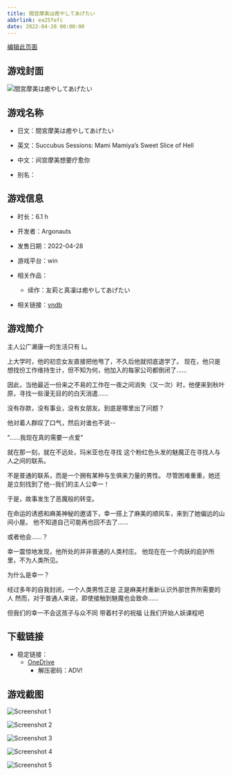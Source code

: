 ```yaml
---
title: 間宮摩美は癒やしてあげたい
abbrlink: ea25fefc
date: 2022-04-28 00:00:00
---
```

[编辑此页面](https://github.com/ACG-3/ADV3-source/blob/main/source/_posts/games/%E9%96%93%E5%AE%AE%E6%91%A9%E7%BE%8E%E3%81%AF%E7%99%92%E3%82%84%E3%81%97%E3%81%A6%E3%81%82%E3%81%92%E3%81%9F%E3%81%84.md)

## 游戏封面

![間宮摩美は癒やしてあげたい](https://pan.timero.xyz/d/onedrive/img_lib_001/%E9%96%93%E5%AE%AE%E6%91%A9%E7%BE%8E%E3%81%AF%E7%99%92%E3%82%84%E3%81%97%E3%81%A6%E3%81%82%E3%81%92%E3%81%9F%E3%81%84_cover.avif)


## 游戏名称

- 日文：間宮摩美は癒やしてあげたい
- 英文：Succubus Sessions: Mami Mamiya’s Sweet Slice of Hell
- 中文：间宫摩美想要疗愈你

- 别名：


## 游戏信息

- 时长：6.1 h
- 开发者：Argonauts
- 发售日期：2022-04-28
- 游戏平台：win
- 相关作品：
   - 续作：友莉と真凜は癒やしてあげたい

- 相关链接：[vndb](https://vndb.org/v33130)


## 游戏简介

主人公广濑康一的生活只有 L。

上大学时，他的初恋女友直接把他甩了，不久后他就彻底退学了。
现在，他只是想找份工作维持生计，但不知为何，他加入的每家公司都倒闭了......

因此，当他最近一份来之不易的工作在一夜之间消失（又一次）时，他便来到秋叶原，寻找一些漫无目的的白天消遣......

没有存款，没有事业，没有女朋友。到底是哪里出了问题？

他对着人群叹了口气，然后对谁也不说--

"......我现在真的需要一点爱"

就在那一刻，就在不远处，玛米亚也在寻找
这个粉红色头发的魅魔正在寻找人与人之间的联系。

不是普通的联系，而是一个拥有某种与生俱来力量的男性。
尽管困难重重，她还是立刻找到了他--我们的主人公幸一！

于是，故事发生了恶魔般的转变。

在命运的诱惑和麻美神秘的邀请下，幸一搭上了麻美的顺风车，来到了她偏远的山间小屋。
他不知道自己可能再也回不去了......

或者他会......？

幸一震惊地发现，他所处的并非普通的人类村庄。
他现在在一个肉妖的庇护所里，不为人类所见。

为什么是幸一？

经过多年的自我封闭，一个人类男性正是
正是麻美村重新认识外部世界所需要的人
然而，对于普通人来说，即使接触到魅魔也会致命......

但我们的幸一不会这孩子与众不同
带着村子的祝福 让我们开始人妖课程吧




## 下载链接

- 稳定链接：
    - [OneDrive](https://pan.timero.xyz/onedrive/adv_lib_001/%E9%96%93%E5%AE%AE%E6%91%A9%E7%BE%8E%E3%81%AF%E7%99%92%E3%82%84%E3%81%97%E3%81%A6%E3%81%82%E3%81%92%E3%81%9F%E3%81%84)
        - 解压密码：ADV!



## 游戏截图


![Screenshot 1](https://pan.timero.xyz/d/onedrive/img_lib_001/%E9%96%93%E5%AE%AE%E6%91%A9%E7%BE%8E%E3%81%AF%E7%99%92%E3%82%84%E3%81%97%E3%81%A6%E3%81%82%E3%81%92%E3%81%9F%E3%81%84_Screenshot_1.avif)

![Screenshot 2](https://pan.timero.xyz/d/onedrive/img_lib_001/%E9%96%93%E5%AE%AE%E6%91%A9%E7%BE%8E%E3%81%AF%E7%99%92%E3%82%84%E3%81%97%E3%81%A6%E3%81%82%E3%81%92%E3%81%9F%E3%81%84_Screenshot_2.avif)

![Screenshot 3](https://pan.timero.xyz/d/onedrive/img_lib_001/%E9%96%93%E5%AE%AE%E6%91%A9%E7%BE%8E%E3%81%AF%E7%99%92%E3%82%84%E3%81%97%E3%81%A6%E3%81%82%E3%81%92%E3%81%9F%E3%81%84_Screenshot_3.avif)

![Screenshot 4](https://pan.timero.xyz/d/onedrive/img_lib_001/%E9%96%93%E5%AE%AE%E6%91%A9%E7%BE%8E%E3%81%AF%E7%99%92%E3%82%84%E3%81%97%E3%81%A6%E3%81%82%E3%81%92%E3%81%9F%E3%81%84_Screenshot_4.avif)

![Screenshot 5](https://pan.timero.xyz/d/onedrive/img_lib_001/%E9%96%93%E5%AE%AE%E6%91%A9%E7%BE%8E%E3%81%AF%E7%99%92%E3%82%84%E3%81%97%E3%81%A6%E3%81%82%E3%81%92%E3%81%9F%E3%81%84_Screenshot_5.avif)

